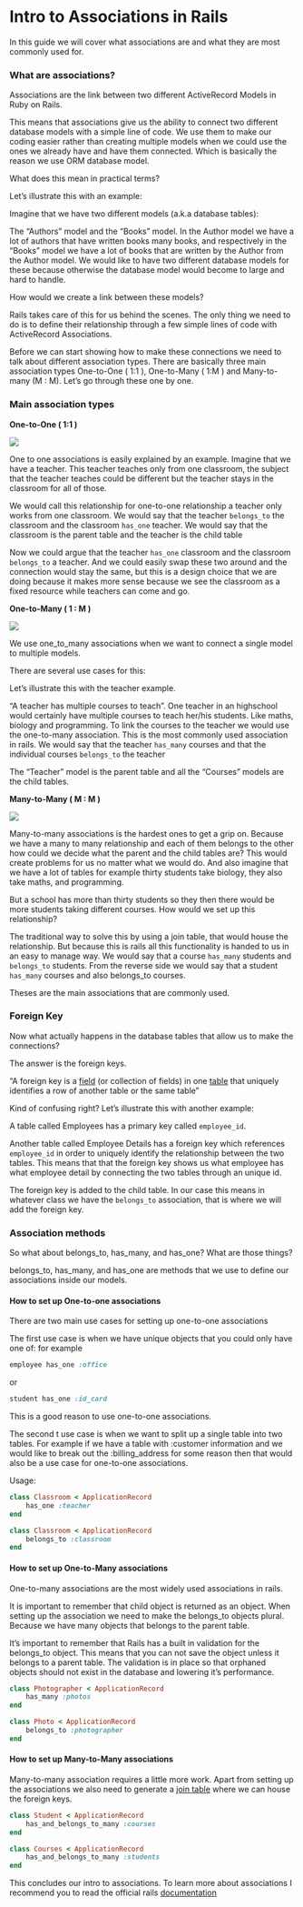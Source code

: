 # Intro to Associations in Rails

In this guide we will cover what associations are and what they are most commonly used for.

### What are associations?
Associations are the link between two different ActiveRecord Models in Ruby on Rails.

This means that associations give us the ability to connect two different database models with a simple line of code. We use them to make our coding easier rather than creating multiple models when we could use the ones we already have and have them connected. Which is basically the reason we use ORM database model.

What does this mean in practical terms?

Let’s illustrate this with an example:

  

Imagine that we have two different models (a.k.a database tables):

The “Authors” model and the “Books” model. In the Author model we have a lot of authors that have written books many books, and respectively in the “Books” model we have a lot of books that are written by the Author from the Author model. We would like to have two different database models for these because otherwise the database model would become to large and hard to handle.

How would we create a link between these models?

Rails takes care of this for us behind the scenes. The only thing we need to do is to define their relationship through a few simple lines of code with ActiveRecord Associations.

Before we can start showing how to make these connections we need to talk about different association types. There are basically three main association types One-to-One ( 1:1 ), One-to-Many ( 1:M ) and Many-to-many (M : M). Let’s go through these one by one.

 
### Main association types


**One-to-One ( 1:1 )**


![](https://docs.google.com/a/craftacademy.se/drawings/d/sfQAXpycOUZvZGcRw0iIeXA/image?w=206&h=36&rev=1&ac=1)

One to one associations is easily explained by an example. Imagine that we have a teacher. This teacher teaches only from one classroom, the subject that the teacher teaches could be different but the teacher stays in the classroom for all of those.

  

We would call this relationship for one-to-one relationship a teacher only works from one classroom. We would say that the teacher `belongs_to` the classroom and the classroom `has_one` teacher. We would say that the classroom is the parent table and the teacher is the child table

  

Now we could argue that the teacher `has_one` classroom and the classroom `belongs_to` a teacher. And we could easily swap these two around and the connection would stay the same, but this is a design choice that we are doing because it makes more sense because we see the classroom as a fixed resource while teachers can come and go.

  
  

**One-to-Many ( 1 : M )**

  

![](https://docs.google.com/a/craftacademy.se/drawings/d/swfhjeL6Z030oQ__HbM8DnQ/image?w=181&h=99&rev=1&ac=1)

  

We use one_to_many associations when we want to connect a single model to multiple models.

There are several use cases for this:

  

Let’s illustrate this with the teacher example.

  

“A teacher has multiple courses to teach”. One teacher in an highschool would certainly have multiple courses to teach her/his students. Like maths, biology and programming. To link the courses to the teacher we would use the one-to-many association. This is the most commonly used association in rails. We would say that the teacher `has_many` courses and that the individual courses `belongs_to` the teacher

  

The “Teacher” model is the parent table and all the “Courses” models are the child tables.


**Many-to-Many ( M : M )**

  

![](https://docs.google.com/a/craftacademy.se/drawings/d/sd6OTYyno2LD9GHGj9YZWAQ/image?w=204&h=114&rev=26&ac=1)

  

Many-to-many associations is the hardest ones to get a grip on. Because we have a many to many relationship and each of them belongs to the other how could we decide what the parent and the child tables are? This would create problems for us no matter what we would do. And also imagine that we have a lot of tables for example thirty students take biology, they also take maths, and programming.

  

But a school has more than thirty students so they then there would be more students taking different courses. How would we set up this relationship?



The traditional way to solve this by using a join table, that would house the relationship. But because this is rails all this functionality is handed to us in an easy to manage way. We would say that a course `has_many` students and `belongs_to` students. From the reverse side we would say that a student `has_many` courses and also belongs_to courses.



Theses are the main associations that are commonly used.

  
### Foreign Key

Now what actually happens in the database tables that allow us to make the connections?

The answer is the foreign keys.

  

“A foreign key is a [field](https://en.wikipedia.org/wiki/Field_(computer_science)) (or collection of fields) in one [table](https://en.wikipedia.org/wiki/Table_(database)) that uniquely identifies a row of another table or the same table”

  

Kind of confusing right? Let’s illustrate this with another example:

  

A table called Employees has a primary key called `employee_id`.

  

Another table called Employee Details has a foreign key which references `employee_id` in order to uniquely identify the relationship between the two tables. This means that that the foreign key shows us what employee has what employee detail by connecting the two tables through an unique id.

  

The foreign key is added to the child table. In our case this means in whatever class we have the `belongs_to` association, that is where we will add the foreign key.

### Association methods

So what about belongs_to, has_many, and has_one? What are those things?

belongs_to, has_many, and has_one are methods that we use to define our associations inside our models.

#### How to set up One-to-one associations

There are two main use cases for setting up one-to-one associations

  

The first use case is when we have unique objects that you could only have one of: for example

```ruby
employee has_one :office
```
or

```ruby
student has_one :id_card
```

This is a good reason to use one-to-one associations.

  

The second t use case is when we want to split up a single table into two tables. For example if we have a table with :customer information and we would like to break out the :billing_address for some reason then that would also be a use case for one-to-one associations.

  

Usage:

```ruby
class Classroom < ApplicationRecord
	has_one :teacher
end
````

  
```ruby
class Classroom < ApplicationRecord
	belongs_to :classroom
end
```

#### How to set up One-to-Many associations

One-to-many associations are the most widely used associations in rails.

It is important to remember that child object is returned as an object. When setting up the association we need to make the belongs_to objects plural. Because we have many objects that belongs to the parent table.

It’s important to remember that Rails has a built in validation for the belongs_to object. This means that you can not save the object unless it belongs to a parent table. The validation is in place so that orphaned objects should not exist in the database and lowering it’s performance.


```ruby
class Photographer < ApplicationRecord
	has_many :photos
end
```


  
```ruby
class Photo < ApplicationRecord
	belongs_to :photographer
end
```

  

#### How to set up Many-to-Many associations

  

Many-to-many association requires a little more work. Apart from setting up the associations we also need to generate a [join table](http://edgeguides.rubyonrails.org/active_record_migrations.html#creating-a-join-table) where we can house the foreign keys.

  
```ruby
class Student < ApplicationRecord
	has_and_belongs_to_many :courses
end
```

  
```ruby
class Courses < ApplicationRecord
	has_and_belongs_to_many :students
end
```
  
This concludes our intro to associations. To learn more about associations I recommend you to read the official rails [documentation](http://edgeguides.rubyonrails.org/association_basics.html)